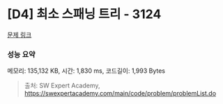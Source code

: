 # [D4] 최소 스패닝 트리 - 3124 

[문제 링크](https://swexpertacademy.com/main/code/problem/problemDetail.do?contestProbId=AV_mSnmKUckDFAWb) 

### 성능 요약

메모리: 135,132 KB, 시간: 1,830 ms, 코드길이: 1,993 Bytes



> 출처: SW Expert Academy, https://swexpertacademy.com/main/code/problem/problemList.do